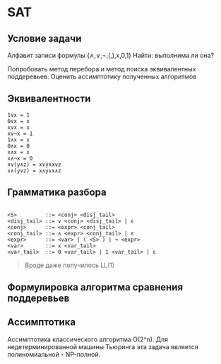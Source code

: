 # SAT

## Условие задачи

Алфавит записи формулы {∧,∨,¬,(,),x,0,1}
Найти: выполнима ли она?

Попробовать метод перебора и метод поиска эквивалентных поддеревьев.
Оценить ассимптотику полученных алгоритмов

## Эквивалентности

```
1∨x = 1
0∨x = x
x∨x = x
x∨¬x = 1
1∧x = x
0∧x = 0
x∧x = x
x∧¬x = 0
x∨(y∧z) = x∨y∧x∨z
x∧(y∨z) = x∧y∨x∧z
```

## Грамматика разбора

```

<S> 		::= <conj> <disj_tail>
<disj_tail>	::= ∨ <conj> <disj_tail> | ε
<conj>		::= <expr> <conj_tail>
<conj_tail>	::= ∧ <expr> <conj_tail> | ε
<expr>		::= <var> | ( <S> ) | ¬ <expr>
<var>		::= x <var_tail>
<var_tail>	::= 0 <var_tail> | 1 <var_tail> | ε

```

> Вроде даже получилось LL(1) 

## Формулировка алгоритма сравнения поддеревьев

## Ассимптотика

Ассимптотика классического алгоритма O(2^n). Для недетерминированной машины Тьюринга эта задача является полиномиальной - NP-полной.
